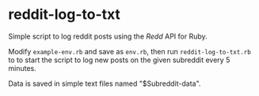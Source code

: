 # reddit-log-to-txt
Simple script to log reddit posts using the *Redd* API for Ruby.

Modify `example-env.rb` and save as `env.rb`, then run `reddit-log-to-txt.rb` to to start the script to log new posts on the given subreddit every 5 minutes.

Data is saved in simple text files named "$Subreddit\-data".
